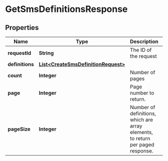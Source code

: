 
# GetSmsDefinitionsResponse

## Properties
Name | Type | Description | Notes
------------ | ------------- | ------------- | -------------
**requestId** | **String** | The ID of the request |  [optional]
**definitions** | [**List&lt;CreateSmsDefinitionRequest&gt;**](CreateSmsDefinitionRequest.md) |  |  [optional]
**count** | **Integer** | Number of pages |  [optional]
**page** | **Integer** | Page number to return. |  [optional]
**pageSize** | **Integer** | Number of definitions, which are array elements, to return per paged response. |  [optional]



